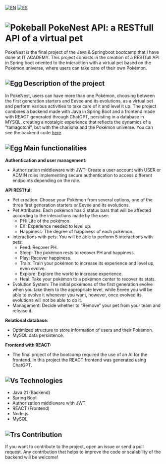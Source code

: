 [![EN](https://img.shields.io/badge/EN-blue.svg?logo=googletranslate&logoColor=white)](#eng)
[![ES](https://img.shields.io/badge/ES-red.svg?logo=googletranslate&logoColor=white)](https://github.com/ariamdev/PokeNest-Backend/blob/main/README.es.md)


<a name=“eng”></a>
# ![Pokeball](https://raw.githubusercontent.com/msikma/pokesprite/master/items-outline/ball/poke.png) PokeNest API: a RESTfull API of a virtual pet

PokeNest is the final project of the Java & Springboot bootcamp that I have done at IT ACADEMY.
This project consists in the creation of a RESTfull API in Spring boot oriented to the interaction with a virtual pet based on the Pokémon universe, 
where users can take care of their own Pokémon.

## ![Egg](https://raw.githubusercontent.com/msikma/pokesprite/master/items-outline/key-item/rule-book.png) Description of the project
In PokeNest, users can have more than one Pokémon, choosing between the first generation starters and Eevee and its evolutions, 
as a virtual pet and perform various activities to take care of it and level it up. The project combines a backend made with Java in Spring Boot and a frontend made with REACT 
generated through ChatGPT, persisting in a database in MYSQL, creating a nostalgic experience that reflects the dynamics of a "tamagotchi", but with the charisma and the Pokémon universe.
You can see the backend code [here](https://github.com/ariamdev/PokeNest-Backend).

## ![Egg](https://raw.githubusercontent.com/msikma/pokesprite/master/items-outline/key-item/mystery-egg.png) Main functionalities

**Authentication and user management:**
- Authorization middleware with JWT: Create a user account with USER or ADMIN roles implementing secure authentication to access different endpoints depending on the role.

**API RESTful:**
- Pet creation: Choose your Pokémon from several options, one of the three first generation starters or Eevee and its evolutions.
- Pet Attributes: Each pokémon has 3 status bars that will be affected according to the interactions made by the user:
    - PH: Life of the pokémon.
    - EX: Experience needed to level up.
    - Happiness: The degree of happiness of each pokémon.
- Interactions with pets: You will be able to perform 5 interactions with pets:
    - Feed: Recover PH.
    - Sleep: The pokémon rests to recover PH and happiness.
    - Play: Recover happiness.
    - Train: Train your pokémon to increase its experience and level up, even evolve.
    - Explore: Explore the world to increase experience.
    - Heal: Take your pokémon to a pokémon center to recover its stats.
- Evolution System: The initial pokémons of the first generation evolve when you take them to the appropriate level, while Eevee you will be able to evolve it whenever you want, however, once evolved its evolutions will not be able to do it.
- Management: Decide whether to “Remove” your pet from your team and release it.

**Relational database:**
- Optimized structure to store information of users and their Pokémon.
- MySQL data persistence.

**Frontend with REACT:**
- The final project of the bootcamp required the use of an AI for the frontend. In this project the REACT frontend was generated using ChatGPT.


## ![Vs](https://raw.githubusercontent.com/msikma/pokesprite/master/items-outline/key-item/vs-recorder.png) Technologies

- Java 21 (Backend)
- Spring Boot
- Authorization middleware with JWT
- REACT (Frontend)
- Node.js
- MySQL

## ![Trs](https://raw.githubusercontent.com/msikma/pokesprite/master/items-outline/tr/fire.png) Contribution

If you want to contribute to the project, open an issue or send a pull request. Any contribution that helps to improve the code or scalability of the backend will be welcome!
